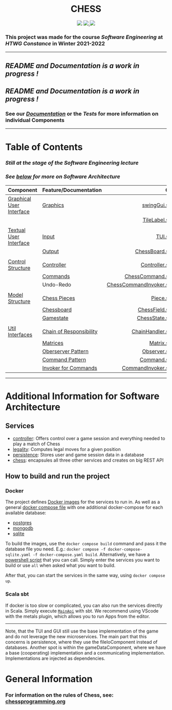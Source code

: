 <p align="center">
  
  <h1 align="center">CHESS</h3>
</p>

<p align="center">
  <img src="https://github.com/emanuelk02/Chess/actions/workflows/scala.yml/badge.svg?branch=main" /> 
  <a href="https://coveralls.io/github/emanuelk02/Chess?branch=main">
    <img src="https://coveralls.io/repos/github/emanuelk02/Chess/badge.svg?branch=main" />
  </a>
  <a href="https://codecov.io/gh/emanuelk02/Chess">
    <img src="https://codecov.io/gh/emanuelk02/Chess/branch/main/graph/badge.svg?token=UFUM75SWX4)](https://codecov.io/gh/emanuelk02/Chess" />
  </a>
</p>
  
### This project was made for the course **_Software Engineering_** at **_HTWG Constance_** in **Winter 2021-2022**

---
 
## *README and Documentation is a work in progress !*
 
## *README and Documentation is a work in progress !*

### See our **_[Documentation](docs)_** or the **_Tests_** for more information on individual **Components**

---

# Table of Contents
### *Still at the stage of the Software Engineering lecture*
### *See [below](#additional-information-for-software-architecture) for more on Software Architecture*

| **Component** | **Feature/Documentation** | **Code** | **Tests** |
| :------     | :------     |   -----: |   ------: |
  | [Graphical User Interface](ui/src/main/scala/de/htwg/se/chess/aview/gui) | [Graphics](docs/gui) | [swingGui.scala](ui/src/main/scala/de/htwg/se/chess/aview/gui/swingGUI.scala) | |
| | | [TileLabel.scala](ui/src/main/scala/de/htwg/se/chess/aview/gui/TileLabel.scala) | |
| | | |
  | [Textual User Interface](ui/src/main/scala/de/htwg/se/chess/aview) | [Input](docs/tui/#using-the-tui) | [TUI.scala](ui/src/main/scala/de/htwg/se/chess/aview/TUI.scala) | [TUISpec.scala](ui/src/test/scala/de/htwg/se/chess/aview/TUISpec.scala) |
| | [Output](docs/tui/#board-representation) | [ChessBoard.scala](controller/src/main/scala/de/htwg/se/chess/model/gameDataComponent/gameDataBaseImpl/ChessBoard.scala) | [ChessBoardSpec.scala](controller/src/test/scala/de/htwg/se/chess/model/gameDataComponent/gameDataBaseImpl/ChessBoardSpec.scala) |
| | | |
   | [Control Structure](controller/src/main/scala/de/htwg/se/chess/controller/controllerComponent) | [Controller](https://en.wikipedia.org/wiki/Model–view–controller) | [Controller.scala](controller/src/main/scala/de/htwg/se/chess/controller/controllerComponent/controllerBaseImpl/Controller.scala) | [ControllerSpec.scala](controller/src/test/scala/de/htwg/se/chess/controller/controllerComponent/controllerBaseImpl/ControllerSpec.scala) |
   | | [Commands](docs/controller/commands/Readme.md) | [ChessCommand.scala](controller/src/main/scala/de/htwg/se/chess/controller/controllerComponent/controllerBaseImpl/ChessCommand.scala) | [ChessCommandSpec.scala](controller/src/test/scala/de/htwg/se/chess/controller/controllerComponent/controllerBaseImpl/ChessCommandSpec.scala) |
   | | Undo-Redo | [ChessCommandInvoker.scala](controller/src/main/scala/de/htwg/se/chess/controller/controllerComponent/controllerBaseImpl/ChessCommandInvoker.scala) | [ChessCommandInvokerSpec.scala](controller/src/test/scala/de/htwg/se/chess/controller/controllerComponent/controllerBaseImpl/ChessCommandInvokerSpec.scala) |
| | | |
   | [Model Structure](controller/src/main/scala/de/htwg/se/chess/model) | [Chess Pieces](https://www.chessprogramming.org/Pieces) | [Piece.scala](utils/src/main/scala/de/htwg/se/chess/model/Piece.scala) | [PiecesSpec.scala](utils/src/test/scala/de/htwg/se/chess/model/PiecesSpec.scala) |
   | | [Chessboard](docs/model/gamedata) | [ChessField.scala](controller/src/main/scala/de/htwg/se/chess/model/gameDataComponent/gameDataBaseImpl/ChessField.scala) | [ChessFieldSpec.scala](controller/src/test/scala/de/htwg/se/chess/model/gameDataComponent/gameDataBaseImpl/ChessFieldSpec.scala) |
   | | [Gamestate](docs/model/gamedata/#chessstate) | [ChessState.scala](utils/src/main/scala/de/htwg/se/chess/data/ChessState.scala) | [ChessStateSpec.scala](utils/src/test/scala/de/htwg/se/chess/data/ChessStateSpec.scala) |
| | | |
   | [Util Interfaces](utils/src/main/scala/de/htwg/se/chess/util) | [Chain of Responsibility](https://www.tutorialspoint.com/design_pattern/chain_of_responsibility_pattern.htm) |[ChainHandler.scala](utils/src/main/scala/de/htwg/se/chess/util/patterns/ChainHandler.scala) | [ChainHandlerSpec.scala](utils/src/test/scala/de/htwg/se/chess/util/patterns/ChainHandlerSpec.scala)
   | | [Matrices](https://en.wikipedia.org/wiki/Matrix_(mathematics)) | [Matrix.scala](utils/src/main/scala/de/htwg/se/chess/util/data/Matrix.scala) | [MatrixSpec.scala](utils/src/test/scala/de/htwg/se/chess/util/data/MatrixSpec.scala) |
   | | [Oberserver Pattern](https://www.tutorialspoint.com/design_pattern/observer_pattern.htm) | [Observer.scala](utils/src/main/scala/de/htwg/se/chess/util/patterns/Observer.scala) | [ObserverSpec.scala](src/test/scala/de/htwg/se/chess/util/patterns/ObserverSpec.scala) |
   | | [Command Pattern](https://www.tutorialspoint.com/design_pattern/command_pattern.htm) | [Command.scala](utils/src/main/scala/de/htwg/se/chess/util/patterns/Command.scala) | [CommandSpec.scala](utils/src/test/scala/de/htwg/se/chess/util/patterns/CommandSpec.scala) |
   | | [Invoker for Commands](https://stackoverflow.com/questions/37512006/role-of-invoker-class-in-command-pattern) | [CommandInvoker.scala](utils/src/main/scala/de/htwg/se/chess/util/patterns/CommandInvoker.scala) | [CommandInvokerSpec.scala](utils/src/test/scala/de/htwg/se/chess/util/patterns/CommandInvokerSpec.scala)

---

# Additional Information for Software Architecture

## Services

- [controller](controller/): Offers control over a game session and everything needed to play a match of Chess
- [legality](legality/): Computes legal moves for a given position
- [persistence](persistence/): Stores user and game session data in a database
- [chess](src/main/scala/ChessService.scala): encapsules all three other services and creates on big REST API

## How to build and run the project

### Docker

The project defines [Docker images](docker/service.Dockerfile) for the services to run in.
As well as a general [docker compose file](docker-compose.yaml) with one additional docker-compose
for each available database:
- [postgres](docker-compose-postgres.yaml)
- [mongodb](docker-compose-mongodb.yaml)
- [sqlite](docker-compose-sqlite.yaml)

To build the images, use the `docker compose build` command and pass it the database file you need.
E.g.: `docker compose -f docker-compose-sqlite.yaml -f docker-compose.yaml build`.
Alternatively, we have a [powershell script](buildDockerCompose.ps1) that you can call.
Simply enter the services you want to build or use `all` when asked what you want to build.

After that, you can start the services in the same way, using `docker compose up`.

### Scala sbt

If docker is too slow or complicated, you can also run the services directly in Scala.
Simply execute [`MainApi`](src/main/scala/Chess.scala) with sbt.
We recommend using VScode with the metals plugin, which allows you to run Apps from the editor.

---

Note, that the TUI and GUI still use the base implementation of the game and do not leverage the new microservices.
The main part that this concerns is persistence, where they use the fileIoComponent instead of databases.
Another spot is within the gameDataComponent, where we have a base (cooperating) implementation and a communicating implementation.
Implementations are injected as dependencies.

# General Information

 ### For information on the **rules of Chess**, see: [chessprogramming.org](https://www.chessprogramming.org/Rules_of_Chess)



